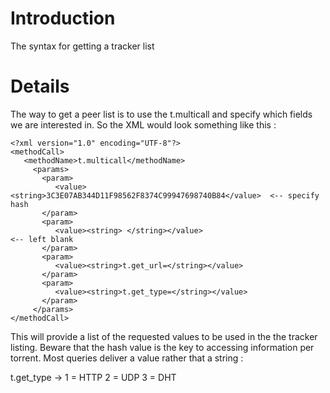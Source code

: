 # Introduction #

The syntax for getting a tracker list


# Details #
The way to get a peer list is to use the t.multicall and specify which fields we are interested in. So the XML would look something like this :
```
<?xml version="1.0" encoding="UTF-8"?>
<methodCall>
   <methodName>t.multicall</methodName>
     <params>
       <param>
          <value><string>3C3E07AB344D11F98562F8374C99947698740B84</value>  <-- specify hash
       </param>
       <param>
          <value><string> </string></value>                                <-- left blank
       </param>
       <param>
          <value><string>t.get_url=</string></value>
       </param>
       <param>
          <value><string>t.get_type=</string></value>
       </param>
     </params>
</methodCall>
```

This will provide a list of the requested values to be used in the the tracker listing. Beware that the hash value is the key to accessing information per torrent.
Most queries deliver a value rather that a string :

t.get\_type      ->    1 = HTTP     2 = UDP      3 = DHT